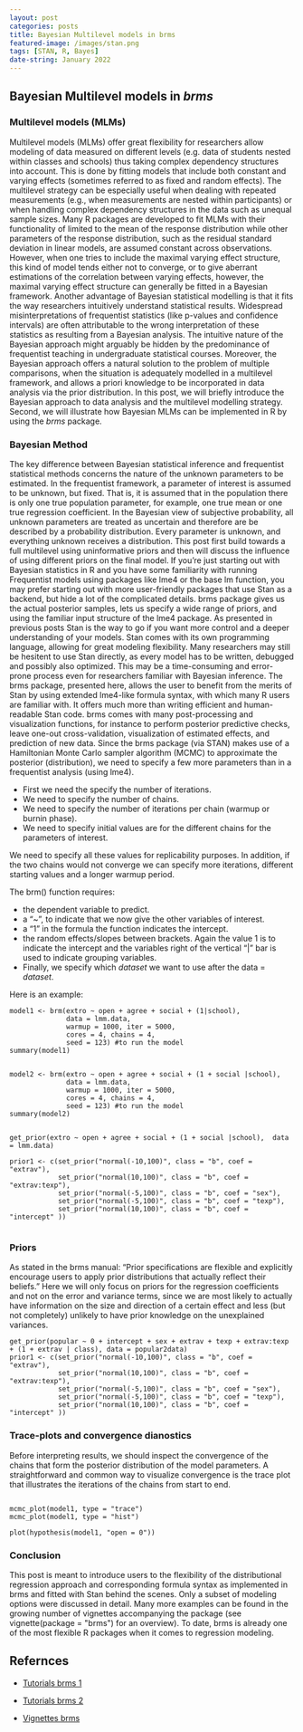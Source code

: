 ```yaml
---
layout: post
categories: posts
title: Bayesian Multilevel models in brms
featured-image: /images/stan.png
tags: [STAN, R, Bayes]
date-string: January 2022
---
```

## Bayesian Multilevel models in *brms*

### Multilevel models (MLMs)

Multilevel models (MLMs) offer great flexibility for researchers allow modeling of data measured on different levels (e.g. data of students nested within classes and schools) thus taking complex dependency structures into account. This is done by fitting models that include both constant and varying effects (sometimes referred to as fixed and random effects). The multilevel strategy can be especially useful when dealing with repeated measurements (e.g., when measurements are nested within participants) or when handling complex dependency structures in the data such as unequal sample sizes. Many R packages are developed to fit MLMs with their functionality of limited to the mean of the response distribution while other parameters of the response distribution, such as the residual standard deviation in linear models, are assumed constant across observations. However, when one tries to include the maximal varying effect structure, this kind of model tends either not to converge, or to give aberrant estimations of the correlation between varying effects, however, the maximal varying effect structure can generally be fitted in a Bayesian framework. Another advantage of Bayesian statistical modelling is that it fits the way researchers intuitively understand statistical results. Widespread misinterpretations of frequentist statistics (like p-values and confidence intervals) are often attributable to the wrong interpretation of these statistics as resulting from a Bayesian analysis. The intuitive nature of the Bayesian approach might arguably be hidden by the predominance of frequentist teaching in undergraduate statistical courses. Moreover, the Bayesian approach offers a natural solution to the problem of multiple comparisons, when the situation is adequately modelled in a multilevel framework, and allows a priori knowledge to be incorporated in data analysis via the prior distribution. In this post, we will briefly introduce the Bayesian approach to data analysis and the multilevel modelling strategy. Second, we will illustrate how Bayesian MLMs can be implemented in R by using the *brms* package.

### Bayesian Method

The key difference between Bayesian statistical inference and frequentist statistical methods concerns the nature of the unknown parameters to be estimated. In the frequentist framework, a parameter of interest is assumed to be unknown, but fixed. That is, it is assumed that in the population there is only one true population parameter, for example, one true mean or one true regression coefficient. In the Bayesian view of subjective probability, all unknown parameters are treated as uncertain and therefore are be described by a probability distribution. Every parameter is unknown, and everything unknown receives a distribution. This post first build towards a full multilevel using uninformative priors and then will discuss the influence of using different priors on the final model. If you’re just starting out with Bayesian statistics in R and you have some familiarity with running Frequentist models using packages like lme4 or the base lm function, you may prefer starting out with more user-friendly packages that use Stan as a backend, but hide a lot of the complicated details. brms package gives us the actual posterior samples, lets us specify a wide range of priors, and using the familiar input structure of the lme4 package. As presented in previous posts Stan is the way to go if you want more control and a deeper understanding of your models. Stan comes with its own programming language, allowing for great modeling flexibility. Many researchers may still be hesitent to use Stan directly, as every model has to be written, debugged and possibly also optimized. This may be a time-consuming and error-prone process even for researchers familiar with Bayesian inference. The brms package, presented here,  allows the user to benefit from the merits of Stan by using extended lme4-like formula syntax, with which many R users are familiar with. It offers much more than writing efficient and human-readable Stan code. brms comes with many post-processing and visualization functions, for instance to perform posterior predictive checks, leave one-out cross-validation, visualization of estimated effects, and prediction of new data. Since the brms package (via STAN) makes use of a Hamiltonian Monte Carlo sampler algorithm (MCMC) to approximate the posterior (distribution), we need to specify a few more parameters than in a frequentist analysis (using lme4).

+ First we need the specify the number of iterations.
+ We need to specify the number of chains.
+ We need to specify the number of iterations per chain (warmup or burnin phase).
+ We need to specify initial values are for the different chains for the parameters of interest.

We need to specify all these values for replicability purposes. In addition, if the two chains would not converge we can specify more iterations, different starting values and a longer warmup period. 

The brm() function requires:

+  the dependent variable to predict.
+  a “~”, to indicate that we now give the other variables of interest.
+  a “1” in the formula the function indicates the intercept.
+  the random effects/slopes between brackets. Again the value 1 is to indicate the intercept and the variables right of the vertical “|” bar is used to indicate grouping variables.
+ Finally, we specify which *dataset* we want to use after the data = *dataset*.

Here is an example:

```
model1 <- brm(extro ~ open + agree + social + (1|school),  
              data = lmm.data, 
              warmup = 1000, iter = 5000, 
              cores = 4, chains = 4, 
              seed = 123) #to run the model
summary(model1)


model2 <- brm(extro ~ open + agree + social + (1 + social |school),  
              data = lmm.data, 
              warmup = 1000, iter = 5000, 
              cores = 4, chains = 4, 
              seed = 123) #to run the model
summary(model2)


get_prior(extro ~ open + agree + social + (1 + social |school),  data = lmm.data)

prior1 <- c(set_prior("normal(-10,100)", class = "b", coef = "extrav"),
            set_prior("normal(10,100)", class = "b", coef = "extrav:texp"),
            set_prior("normal(-5,100)", class = "b", coef = "sex"),
            set_prior("normal(-5,100)", class = "b", coef = "texp"),
            set_prior("normal(10,100)", class = "b", coef = "intercept" ))
      
```



### Priors

As stated in the brms manual: “Prior specifications are flexible and explicitly encourage users to apply prior distributions that actually reflect their beliefs.” Here we will only focus on priors for the regression coefficients and not on the error and variance terms, since we are most likely to actually have information on the size and direction of a certain effect and less (but not completely) unlikely to have prior knowledge on the unexplained variances. 

```
get_prior(popular ~ 0 + intercept + sex + extrav + texp + extrav:texp + (1 + extrav | class), data = popular2data)
prior1 <- c(set_prior("normal(-10,100)", class = "b", coef = "extrav"),
            set_prior("normal(10,100)", class = "b", coef = "extrav:texp"),
            set_prior("normal(-5,100)", class = "b", coef = "sex"),
            set_prior("normal(-5,100)", class = "b", coef = "texp"),
            set_prior("normal(10,100)", class = "b", coef = "intercept" ))
```


### Trace-plots and convergence dianostics

Before interpreting results, we should inspect the convergence of the chains that form the posterior distribution of the model parameters. A straightforward and common way to visualize convergence is the trace plot that illustrates the iterations of the chains from start to end.

```

mcmc_plot(model1, type = "trace")
mcmc_plot(model1, type = "hist")

plot(hypothesis(model1, "open = 0"))

```

### Conclusion
This post is meant to introduce users to the flexibility of the distributional regression approach and corresponding formula syntax as implemented in brms and fitted with Stan behind the scenes. Only a subset of modeling options were discussed in detail. Many more examples can be found in the growing number of vignettes accompanying the package (see vignette(package = "brms") for an overview). To date, brms is already one of the most flexible R packages when it comes to regression modeling.


## Refernces
+ [Tutorials brms 1](https://bookdown.org/content/ef0b28f7-8bdf-4ba7-ae2c-bc2b1f012283/modeling-discontinuous-and-nonlinear-change.html#bonus-the-logistic-growth-model)

+ [Tutorials brms 2](https://www.rensvandeschoot.com/tutorials/brms/)

+ [Vignettes brms](https://mran.microsoft.com/snapshot/2017-05-14/web/packages/brms/vignettes/brms_multilevel.pdf)

